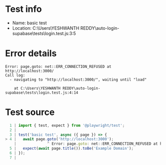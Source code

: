 # Test info

- Name: basic test
- Location: C:\Users\YESHWANTH REDDY\auto-login-supabase\tests\login.test.js:3:5

# Error details

```
Error: page.goto: net::ERR_CONNECTION_REFUSED at http://localhost:3000/
Call log:
  - navigating to "http://localhost:3000/", waiting until "load"

    at C:\Users\YESHWANTH REDDY\auto-login-supabase\tests\login.test.js:4:14
```

# Test source

```ts
  1 | import { test, expect } from '@playwright/test';
  2 |
  3 | test('basic test', async ({ page }) => {
> 4 |   await page.goto('http://localhost:3000');
    |              ^ Error: page.goto: net::ERR_CONNECTION_REFUSED at http://localhost:3000/
  5 |   expect(await page.title()).toBe('Example Domain');
  6 | });
  7 |
```